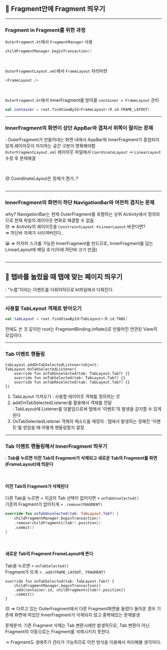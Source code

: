 ## 🎯 Fragment안에 Fragment 띄우기

---

### Fragment in Fragment를 위한 과정

`OuterFragment.kt`에서 `FragmentManager` 사용

```Kotlin
childFragmentManager.beginTransaction()
```

<br/>

`OuterFragmentLayout.xml`에서 `FrameLayout` 자리마련

```Kotlin
<FrameLayout />
```

<br/>

`OuterFragment.kt`에서 InnerFragment를 받아올 `container = FrameLayout` 관리

```Kotlin
val container = root.findViewById<FrameLayout>(R.id.FRAME_LAYOUT)
```

---

### InnerFragment의 화면이 상단 AppBar와 겹쳐서 위쪽이 잘리는 문제

: OuterFragment가 만들어내는 화면 내에서 AppBar와 InnerFragment가 중첩되지 않게 레이아웃이 차지하는 공간 구분이 명확해야함  
`OuterFragmentLayout.xml` 레이아웃 파일에서 `CoordinateLayout` → `LinearLayout` 수정 후 문제해결

<br/>

😞 CoordinateLayout은 정체가 뭔가..?  
<br/>

---

### InnerFragment의 화면이 하단 NavigationBar와 여전히 겹치는 문제

why? NavigationBar는 현재 OuterFragment를 포함하는 상위 Activity에서 정의되므로 현재 파일의 레이아웃 변화로 해결할 수 없음  
😞 ⇒ Activity의 레이아웃을 `ConstraintLayout` →`LinearLayout` 바꾼다면?  
⇒ 하단바 자체가 사라져버린다..

😀 ⇒ 어차피 스크롤 가능한 InnerFragment를 만드므로, InnerFragment를 담는 LinearLayout에 패딩 추가(아래 하단바 크기 만큼)  
<br/>

---

## 🎯 탭바를 눌렀을 때 탭에 맞는 페이지 띄우기

: "누름"이라는 이벤트를 다뤄야하므로 kt파일에서 다뤄진다.

---

### 사용할 TabLayout 객체로 받아오기

```Kotlin
val tabLayout = root.findViewById<TabLayout>(R.id.TABS)
```

전에도 쓴 것 같지만 root는 FragmentBinding.inflate()로 만들어진 연관된 View의 모임이다.

---

### Tab 이벤트 핸들링

```
tabLayout.addOnTabSelectedListener(object: TabLayout.OnTabSelectedListener{
	override fun onTabUnselected(tab: TabLayout.Tab?) {}
    override fun onTabSelected(tab: TabLayout.Tab?) {}
    override fun onTabReselected(tab: TabLayout.Tab?) {}
})
```

1. TabLayout 가져오기
   : 사용할 레이아웃 객체를 정의하는 것
2. addOnTabSelectedListener를 활용해서 객체를 전달  
   : TabLayout에 Listener를 덧붙임으로써 탭에서 '이벤트'의 발생을 감지할 수 있게된다
3. OnTabSelectedListener 객체의 메소드들 재정의
   : 탭에서 발생하는 정해진 '이벤트'를 받았을 때 어떻게 핸들링할지 결정

---

### Tab 이벤트 핸들링해서 InnerFragment 띄우기

: **Tab을 누르면 이전 Tab의 Fragment가 삭제되고 새로운 Tab의 Fragment를 화면(FrameLayout)에 띄운다**

<br/>

#### 이전 Tab의 Fragment가 삭제된다

다른 Tab을 누르면 = 지금의 Tab 선택이 없어지면 = `onTabUnselected()`  
기존의 Fragment가 없어지게 = `.remove(FRAGMENT)`

```Kotlin
override fun onTabUnselected(tab: TabLayout.Tab?) {
	childFragmentManager.beginTransaction()
    .remove(childFragments[tab!!.position])
    .commit()
}
```

  <br/>

#### 새로운 Tab의 Fragment FrameLayout에 뜬다

Tab을 누르면 = `onTabSelected()`  
Fragment가 뜨게 = `.add(FRAME_LAYOUT, FRAGMENT)`

```
override fun onTabSelected(tab: TabLayout.Tab?) {
	childFragmentManager.beginTransaction()
	.add(container.id, childFragments[tab!!.position])
	.commit()
}
```

😞 ⇒ 다루고 있는 OuterFragment에서 다른 Fragment화면을 들렸다 돌아온 경우 기존에 화면에 떠있던 InnerFragment가 삭제되지 않고 중복돼있는 문제발생

문제분석: 기존 Fragment 삭제는 Tab 변환시에만 발생하므로, Tab 변환이 아닌 Fragment의 이동으로는 Fragment를 삭제시키지 못한다.

→ Fragment도 생애주기 관리가 가능하므로 이런 방식을 이용해서 처리해볼 생각이다.
